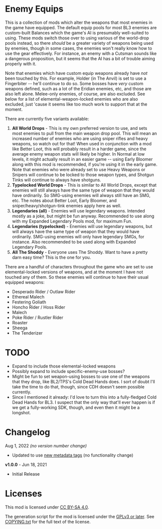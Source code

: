 Enemy Equips
============

This is a collection of mods which alter the weapons that most enemies
in the game have equipped.  The default equip pools for most BL3 enemies
are custom-built Balances which the game's AI is presumably well-suited
to using.  These mods switch those over to using various of the world-drop
pools instead, so there *should* be a greater variety of weapons being
used by enemies, though in some cases, the enemies won't really know how
to use the gear effectively.  For instance, an enemy with a Cutsman
sounds like a dangerous proposition, but it seems that the AI has a bit
of trouble aiming properly with it.

Note that enemies which have custom equip weapons already have *not*
been touched by this.  For example, Holder (in The Anvil) is set to use
a Fingerbiter -- he'll continue to do so.  Some bosses have *very*
custom weapons defined, such as a lot of the Eridian enemies, etc, and
those are also left alone.  Melee-only enemies, of course, are also
excluded.  See below for a list of elemental-weapon-locked enemies
who are also excluded, just 'cause it seems like too much work to
support that at the moment.

There are currently five variants available:

1. **All World Drops** - This is my own preferred version to use, and
   sets most enemies to pull from the main weapon drop pool.  This will
   mean an increased number of enemies who are using sniper rifles and
   heavy weapons, so watch out for that!  When used in conjunction with
   a mod like Better Loot, this will probably result in a harder game,
   since the average enemy weapon stats will likely be higher.  In
   Normal at low levels, it might actually result in an easier game --
   using Early Bloomer along with this mod is recommended, if you're
   using it in the early game.  Note that enemies who were already set
   to use Heavy Weapons or Snipers will continue to be locked to those
   weapon types, and Shotgun Tinks will continue to always have shotguns.
2. **Typelocked World Drops** - This is similar to All World Drops,
   except that enemies will still always have the same type of weapon that
   they would have ordinarily.  So SMG-using enemies will always still
   have an SMG, etc.  The notes about Better Loot, Early Bloomer, and
   sniper/heavy/shotgun-tink enemies apply here as well.
3. **Legendaries (all)** - Enemies will use legendary weapons.  Intended
   mostly as a joke, but might be fun anyway.  Recommended to use along
   with my Expanded Legendary Pools mod, for maximum Fun.
4. **Legendaries (typelocked)** - Enemies will use legendary weapons, but
   will always have the same type of weapon that they would have ordinarily.
   SMG-using enemies will only have legendary SMGs, for instance.  Also
   recommended to be used along with Expanded Legendary Pools.
5. **All The Shoddy** - Everyone uses The Shoddy.  Want to have a pretty
   darn easy time?  This is the one for you.

There are a handful of characters throughout the game who are set to
use elemental-locked versions of weapons, and at the moment I have not
touched any of them.  So these enemies will continue to have their usual
equipped weapons:
* Desperado Rider / Outlaw Rider
* Ethereal Malech
* Festering Goliath
* Honcho Rider / Hoss Rider
* Malech
* Poke Rider / Rustler Rider
* Roaster
* Sheega
* The Tenderizer

TODO
====

* Expand to include those elemental-locked weapons
* Possibly expand to include specific-enemy-use bosses?
* Might be fun to set weapon-using bosses to use one of the weapons that
  they drop, like BL2/TPS's Cold Dead Hands does.  I sort of doubt I'll take
  the time to do that, though, since CDH doesn't seem possible currently.
* Since I mentioned it already: I'd love to turn this into a fully-fledged
  Cold Dead Hands for BL3.  I suspect that the only way that'll ever happen
  is if we get a fully-working SDK, though, and even then it might be a
  longshot.

Changelog
=========

Aug 1, 2022 *(no version number change)*
 * Updated to use [new metadata tags](https://github.com/apple1417/blcmm-parsing/tree/master/blimp)
   (no functionality change)

**v1.0.0** - Jun 18, 2021
 * Initial Release
 
Licenses
========

This mod is licensed under [CC BY-SA 4.0](https://creativecommons.org/licenses/by-sa/4.0/).

The generation script for the mod is licensed under the
[GPLv3 or later](https://www.gnu.org/licenses/quick-guide-gplv3.html).
See [COPYING.txt](../../COPYING.txt) for the full text of the license.


